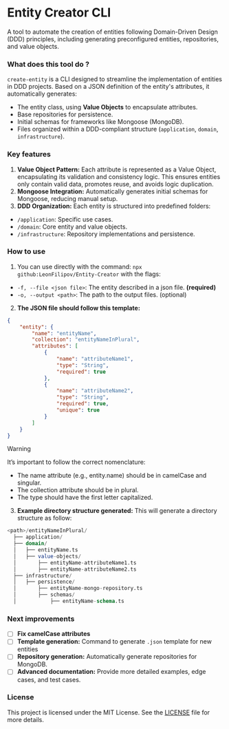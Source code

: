 # Entity Creator CLI

A tool to automate the creation of entities following Domain-Driven Design (DDD) principles, including generating preconfigured entities, repositories, and value objects.

### What does this tool do ?

`create-entity` is a CLI designed to streamline the implementation of entities in DDD projects. Based on a JSON definition of the entity's attributes, it automatically generates:

- The entity class, using **Value Objects** to encapsulate attributes.
- Base repositories for persistence.
- Initial schemas for frameworks like Mongoose (MongoDB).
- Files organized within a DDD-compliant structure (`application`, `domain`, `infrastructure`).

### Key features

1. **Value Object Pattern:**
Each attribute is represented as a Value Object, encapsulating its validation and consistency logic. This ensures entities only contain valid data, promotes reuse, and avoids logic duplication.
2. **Mongoose Integration:**
Automatically generates initial schemas for Mongoose, reducing manual setup.
3. **DDD Organization:**
Each entity is structured into predefined folders:
- `/application`: Specific use cases.
- `/domain`: Core entity and value objects.
- `/infrastructure`: Repository implementations and persistence.

### How to use

1. You can use directly with the command: `npx github:LeonFilipov/Entity-Creator` with the flags:
  - `-f, --file <json file>`: The entity described in a json file. **(required)**
  - `-o, --output <path>`: The path to the output files. (optional)
2. **The JSON file should follow this template:**
```json
{
    "entity": {
        "name": "entityName",
        "collection": "entityNameInPlural",
        "attributes": [
            {
                "name": "attributeName1",
                "type": "String",
                "required": true
            },
            {
                "name": "attributeName2",
                "type": "String",
                "required": true,
                "unique": true
            }
        ]
    }
}
```
> [!WARNING]
> It’s important to follow the correct nomenclature:
> - The name attribute (e.g., entity.name) should be in camelCase and singular.
> - The collection attribute should be in plural.
> - The type should have the first letter capitalized.

3. **Example directory structure generated:** 
This will generate a directory structure as follow:
```sql
<path>/entityNameInPlural/
  ├── application/
  ├── domain/
  │   ├── entityName.ts
  │   ├── value-objects/
  │       ├── entityName-attributeName1.ts
  │       ├── entityName-attributeName2.ts
  ├── infrastructure/
  │   ├── persistence/
  │       ├── entityName-mongo-repository.ts
  │       ├── schemas/
  │           ├── entityName-schema.ts
```
### Next improvements
- [ ] **Fix camelCase attributes**
- [ ] **Template generation:** Command to generate `.json` template for new entities
- [ ] **Repository generation:** Automatically generate repositories for MongoDB.
- [ ] **Advanced documentation:** Provide more detailed examples, edge cases, and test cases.

### License
This project is licensed under the MIT License. See the [LICENSE]() file for more details.
